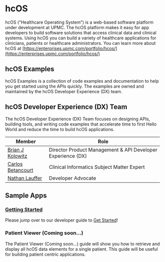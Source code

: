 # hcOS

hcOS (“Healthcare Operating System”) is a web-based software platform under development at UPMC. The hcOS platform makes it easy for app developers to build software solutions that access clinical data and clinical systems. Using hcOS you can build a variety of healthcare applications for clinicians, patients or healthcare administrators. You can learn more about hcOS at [https://enterprises.upmc.com/portfolio/hcos/](https://enterprises.upmc.com/portfolio/hcos/)

## hcOS Examples

hcOS Examples is a collection of code examples and documentation to help you get started using the APIs quickly. The examples are owned and maintained by the hcOS Developer Experience (DX) team.

## hcOS Developer Experience (DX) Team

The hcOS Developer Experience (DX) Team focuses on designing APIs, building tools, and writing code examples that accelerate time to first Hello World and reduce the time to build hcOS applications.

Member | Role
-------|-----
[Brian J Kolowitz](https://www.linkedin.com/in/briankolowitz/) | Director Product Management & API Developer Experience (DX)
[Carlos Betancourt](https://www.linkedin.com/in/betancourtca/) | Clinical Informatics Subject Matter Expert
[Nathan Lauffer](https://www.linkedin.com/in/nathanlauffer/) | Developer Advocate

## Sample Apps

### [Getting Started](getting_started)

Please jump over to our developer guide to [Get Started](https://upmc-enterprises.github.io/hcos-documentation/#hcos-getting-started)!


### Patient Viewer (Coming soon...)

The Patient Viewer (Coming soon...) guide will show you how to retrieve and display all hcOS data elements for a single patient. This guide will be useful for building patient centric applications.
